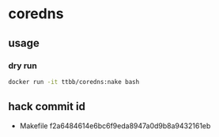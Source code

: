 # coredns
## usage
### dry run
```bash
docker run -it ttbb/coredns:nake bash
```
## hack commit id
- Makefile f2a6484614e6bc6f9eda8947a0d9b8a9432161eb
